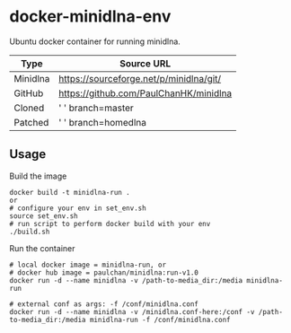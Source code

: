 # docker-minidlna-env

Ubuntu docker container for running minidlna.

Type      | Source URL
---       | ---
Minidlna  | https://sourceforge.net/p/minidlna/git/
GitHub    | https://github.com/PaulChanHK/minidlna
Cloned    | ' ' branch=master
Patched   | ' ' branch=homedlna

Usage
---------------

Build the image
```
docker build -t minidlna-run .
or
# configure your env in set_env.sh
source set_env.sh
# run script to perform docker build with your env
./build.sh
```

Run the container
```
# local docker image = minidlna-run, or
# docker hub image = paulchan/minidlna:run-v1.0
docker run -d --name minidlna -v /path-to-media_dir:/media minidlna-run
```
```
# external conf as args: -f /conf/minidlna.conf
docker run -d --name minidlna -v /minidlna.conf-here:/conf -v /path-to-media_dir:/media minidlna-run -f /conf/minidlna.conf
```

